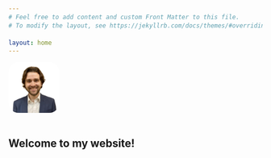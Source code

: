 ```yaml
---
# Feel free to add content and custom Front Matter to this file.
# To modify the layout, see https://jekyllrb.com/docs/themes/#overriding-theme-defaults

layout: home
---
```


<style>
  .profile_photo {
    /* display: block; */
    width: 20%;
    margin: 0 auto 1rem auto;
    border-radius: 20%;
    color:hsl(0, 25.90%, 42.40%);
  }
</style>

<img class="profile_photo" src="assets/square_headshot.jpeg" alt="Picture of Braden" title="Picture of Braden"/>

## Welcome to my website!

<!-- ![Picture of Braden](assets/square_headshot.jpeg) -->
